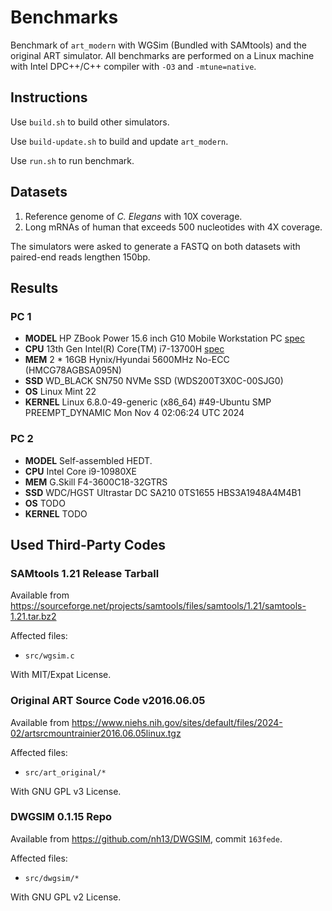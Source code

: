 # Benchmarks

Benchmark of `art_modern` with WGSim (Bundled with SAMtools) and the original ART simulator. All benchmarks are performed on a Linux machine with Intel DPC++/C++ compiler with `-O3` and `-mtune=native`.

## Instructions

Use `build.sh` to build other simulators.

Use `build-update.sh` to build and update `art_modern`.

Use `run.sh` to run benchmark.

## Datasets

1. Reference genome of _C. Elegans_ with 10X coverage.
2. Long mRNAs of human that exceeds 500 nucleotides with 4X coverage.

The simulators were asked to generate a FASTQ on both datasets with paired-end reads lengthen 150bp.

## Results

### PC 1

- **MODEL** HP ZBook Power 15.6 inch G10 Mobile Workstation PC [spec](https://support.hp.com/us-en/document/ish_8090133-8090177-16)
- **CPU** 13th Gen Intel(R) Core(TM) i7-13700H [spec](https://www.intel.com/content/www/us/en/products/sku/232128/intel-core-i713700h-processor-24m-cache-up-to-5-00-ghz/specifications.html)
- **MEM** 2 * 16GB Hynix/Hyundai 5600MHz No-ECC (HMCG78AGBSA095N)
- **SSD** WD_BLACK SN750 NVMe SSD (WDS200T3X0C-00SJG0)
- **OS** Linux Mint 22
- **KERNEL** Linux 6.8.0-49-generic (x86_64) #49-Ubuntu SMP PREEMPT_DYNAMIC Mon Nov 4 02:06:24 UTC 2024

### PC 2

- **MODEL** Self-assembled HEDT.
- **CPU** Intel Core i9-10980XE
- **MEM** G.Skill F4-3600C18-32GTRS
- **SSD** WDC/HGST Ultrastar DC SA210 0TS1655 HBS3A1948A4M4B1
- **OS** TODO
- **KERNEL** TODO

## Used Third-Party Codes

### SAMtools 1.21 Release Tarball

Available from <https://sourceforge.net/projects/samtools/files/samtools/1.21/samtools-1.21.tar.bz2>

Affected files:

- `src/wgsim.c`

With MIT/Expat License.

### Original ART Source Code v2016.06.05

Available from <https://www.niehs.nih.gov/sites/default/files/2024-02/artsrcmountrainier2016.06.05linux.tgz>

Affected files:

- `src/art_original/*`

With GNU GPL v3 License.

### DWGSIM 0.1.15 Repo

Available from <https://github.com/nh13/DWGSIM>, commit `163fede`.

Affected files:

- `src/dwgsim/*`

With GNU GPL v2 License.
